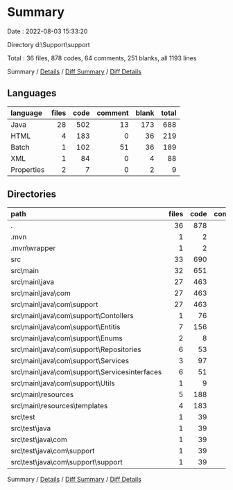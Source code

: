 # Summary

Date : 2022-08-03 15:33:20

Directory d:\\Support\\support

Total : 36 files,  878 codes, 64 comments, 251 blanks, all 1193 lines

Summary / [Details](details.md) / [Diff Summary](diff.md) / [Diff Details](diff-details.md)

## Languages
| language | files | code | comment | blank | total |
| :--- | ---: | ---: | ---: | ---: | ---: |
| Java | 28 | 502 | 13 | 173 | 688 |
| HTML | 4 | 183 | 0 | 36 | 219 |
| Batch | 1 | 102 | 51 | 36 | 189 |
| XML | 1 | 84 | 0 | 4 | 88 |
| Properties | 2 | 7 | 0 | 2 | 9 |

## Directories
| path | files | code | comment | blank | total |
| :--- | ---: | ---: | ---: | ---: | ---: |
| . | 36 | 878 | 64 | 251 | 1,193 |
| .mvn | 1 | 2 | 0 | 1 | 3 |
| .mvn\\wrapper | 1 | 2 | 0 | 1 | 3 |
| src | 33 | 690 | 13 | 210 | 913 |
| src\\main | 32 | 651 | 1 | 200 | 852 |
| src\\main\\java | 27 | 463 | 1 | 163 | 627 |
| src\\main\\java\\com | 27 | 463 | 1 | 163 | 627 |
| src\\main\\java\\com\\support | 27 | 463 | 1 | 163 | 627 |
| src\\main\\java\\com\\support\\Contollers | 1 | 76 | 1 | 18 | 95 |
| src\\main\\java\\com\\support\\Entitis | 7 | 156 | 0 | 48 | 204 |
| src\\main\\java\\com\\support\\Enums | 2 | 8 | 0 | 4 | 12 |
| src\\main\\java\\com\\support\\Repositories | 6 | 53 | 0 | 24 | 77 |
| src\\main\\java\\com\\support\\Services | 3 | 97 | 0 | 38 | 135 |
| src\\main\\java\\com\\support\\Servicesinterfaces | 6 | 51 | 0 | 22 | 73 |
| src\\main\\java\\com\\support\\Utils | 1 | 9 | 0 | 3 | 12 |
| src\\main\\resources | 5 | 188 | 0 | 37 | 225 |
| src\\main\\resources\\templates | 4 | 183 | 0 | 36 | 219 |
| src\\test | 1 | 39 | 12 | 10 | 61 |
| src\\test\\java | 1 | 39 | 12 | 10 | 61 |
| src\\test\\java\\com | 1 | 39 | 12 | 10 | 61 |
| src\\test\\java\\com\\support | 1 | 39 | 12 | 10 | 61 |
| src\\test\\java\\com\\support\\support | 1 | 39 | 12 | 10 | 61 |

Summary / [Details](details.md) / [Diff Summary](diff.md) / [Diff Details](diff-details.md)